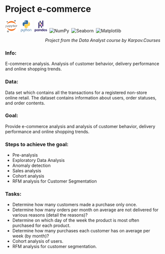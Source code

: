 # Project e-commerce

<div>
  <img src="https://github.com/devicons/devicon/blob/master/icons/jupyter/jupyter-original-wordmark.svg" title="Jupyter" alt="Jupyter" width="40" height="40"/>&nbsp;
  <img src="https://github.com/devicons/devicon/blob/master/icons/python/python-original-wordmark.svg" title="Python" alt="Python" width="40" height="40"/>&nbsp;
  <img src="https://github.com/devicons/devicon/blob/master/icons/pandas/pandas-original-wordmark.svg" title="Pandas" alt="Pandas" width="40" height="40"/>&nbsp;
  <img src="https://user-images.githubusercontent.com/67586773/105040771-43887300-5a88-11eb-9f01-bee100b9ef22.png" title="NumPy" alt="NumPy" width="40" height="40"/>&nbsp;
  <img src="https://user-images.githubusercontent.com/315810/92159303-30d41100-edfb-11ea-8107-1c5352202571.png" title="Seaborn" alt="Seaborn" width="40" height="40"/>&nbsp;
  <img src="https://upload.wikimedia.org/wikipedia/commons/8/84/Matplotlib_icon.svg" title="Matplotlib" alt="Matplotlib" width="40" height="40"/>&nbsp;
</div>

<p align="right"><i>Project from the Data Analyst course by Karpov.Courses</i></p>

### Info:
E-commerce analysis. Analysis of customer behavior, delivery performance and online shopping trends.

### Data:
Data set which contains all the transactions for a registered non-store online retail. The dataset contains information about users, order statuses, and order contents.

### Goal:
Provide e-commerce analysis and analysis of customer behavior, delivery performance and online shopping trends.

### Steps to achieve the goal:
- Pre-analysis
- Exploratory Data Analysis
- Anomaly detection
- Sales analysis
- Cohort analysis
- RFM analysis for Customer Segmentation

### Tasks:
- Determine how many customers made a purchase only once.
- Determine how many orders per month on average are not delivered for various reasons (detail the reasons)?
- Determine on which day of the week the product is most often purchased for each product.
- Determine how many purchases each customer has on average per week (by month)?
- Cohort analysis of users.
- RFM analysis for customer segmentation.



